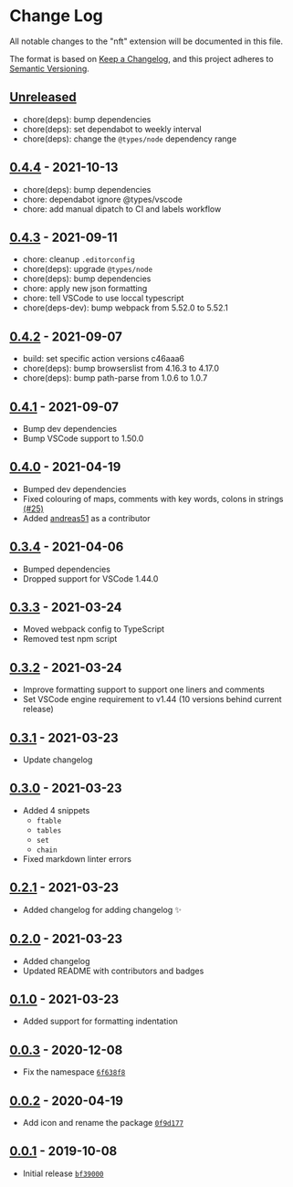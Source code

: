 # Change Log

All notable changes to the "nft" extension will be documented in this file.

The format is based on [Keep a Changelog](https://keepachangelog.com/en/1.0.0/),
and this project adheres to [Semantic Versioning](https://semver.org/spec/v2.0.0.html).

## [Unreleased]

- chore(deps): bump dependencies
- chore(deps): set dependabot to weekly interval
- chore(deps): change the `@types/node` dependency range

## [0.4.4] - 2021-10-13

- chore(deps): bump dependencies
- chore: dependabot ignore @types/vscode
- chore: add manual dipatch to CI and labels workflow

## [0.4.3] - 2021-09-11

- chore: cleanup `.editorconfig`
- chore(deps): upgrade `@types/node`
- chore(deps): bump dependencies
- chore: apply new json formatting
- chore: tell VSCode to use loccal typescript
- chore(deps-dev): bump webpack from 5.52.0 to 5.52.1

## [0.4.2] - 2021-09-07

- build: set specific action versions c46aaa6
- chore(deps): bump browserslist from 4.16.3 to 4.17.0
- chore(deps): bump path-parse from 1.0.6 to 1.0.7

## [0.4.1] - 2021-09-07

- Bump dev dependencies
- Bump VSCode support to 1.50.0

## [0.4.0] - 2021-04-19

- Bumped dev dependencies
- Fixed colouring of maps, comments with key words, colons in strings [(#25)](https://github.com/omBratteng/vscode-nftables/issues/25)
- Added [andreas51](https://github.com/andreas51) as a contributor

## [0.3.4] - 2021-04-06

- Bumped dependencies
- Dropped support for VSCode 1.44.0

## [0.3.3] - 2021-03-24

- Moved webpack config to TypeScript
- Removed test npm script

## [0.3.2] - 2021-03-24

- Improve formatting support to support one liners and comments
- Set VSCode engine requirement to v1.44 (10 versions behind current release)

## [0.3.1] - 2021-03-23

- Update changelog

## [0.3.0] - 2021-03-23

- Added 4 snippets
  - `ftable`
  - `tables`
  - `set`
  - `chain`
- Fixed markdown linter errors

## [0.2.1] - 2021-03-23

- Added changelog for adding changelog ✨

## [0.2.0] - 2021-03-23

- Added changelog
- Updated README with contributors and badges

## [0.1.0] - 2021-03-23

- Added support for formatting indentation

## [0.0.3] - 2020-12-08

- Fix the namespace [`6f638f8`](https://github.com/omBratteng/vscode-nftables/commit/6f638f8)

## [0.0.2] - 2020-04-19

- Add icon and rename the package [`0f9d177`](https://github.com/omBratteng/vscode-nftables/commit/0f9d177)

## [0.0.1] - 2019-10-08

- Initial release [`bf39000`](https://github.com/omBratteng/vscode-nftables/commit/bf39000)

[Unreleased]: https://github.com/omBratteng/vscode-nftables/compare/0.4.4...main
[0.4.4]: https://github.com/omBratteng/vscode-nftables/compare/0.4.3...0.4.4
[0.4.3]: https://github.com/omBratteng/vscode-nftables/compare/0.4.2...0.4.3
[0.4.2]: https://github.com/omBratteng/vscode-nftables/compare/0.4.1...0.4.2
[0.4.1]: https://github.com/omBratteng/vscode-nftables/compare/0.4.0...0.4.1
[0.4.0]: https://github.com/omBratteng/vscode-nftables/compare/0.3.4...0.4.0
[0.3.4]: https://github.com/omBratteng/vscode-nftables/compare/0.3.3...0.3.4
[0.3.3]: https://github.com/omBratteng/vscode-nftables/compare/0.3.2...0.3.3
[0.3.2]: https://github.com/omBratteng/vscode-nftables/compare/0.3.1...0.3.2
[0.3.1]: https://github.com/omBratteng/vscode-nftables/compare/0.3.0...0.3.1
[0.3.0]: https://github.com/omBratteng/vscode-nftables/compare/0.2.1...0.3.0
[0.2.1]: https://github.com/omBratteng/vscode-nftables/compare/0.2.0...0.2.1
[0.2.0]: https://github.com/omBratteng/vscode-nftables/compare/0.1.0...0.2.0
[0.1.0]: https://github.com/omBratteng/vscode-nftables/compare/0.0.3...0.1.0
[0.0.3]: https://github.com/omBratteng/vscode-nftables/compare/0.0.2...0.0.3
[0.0.2]: https://github.com/omBratteng/vscode-nftables/compare/0.0.1...0.0.2
[0.0.1]: https://github.com/omBratteng/vscode-nftables/releases/tag/0.0.1
